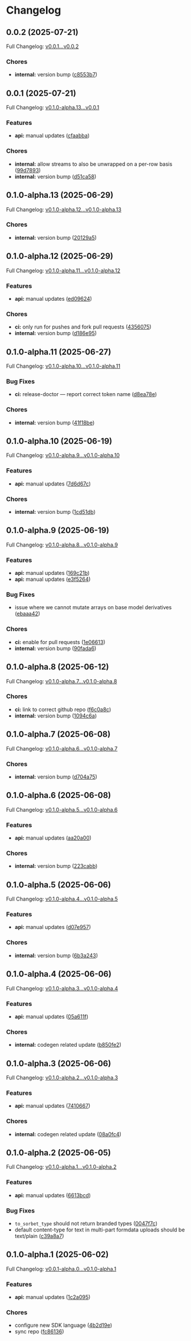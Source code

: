 # Changelog

## 0.0.2 (2025-07-21)

Full Changelog: [v0.0.1...v0.0.2](https://github.com/brand-dot-dev/ruby-sdk/compare/v0.0.1...v0.0.2)

### Chores

* **internal:** version bump ([c8553b7](https://github.com/brand-dot-dev/ruby-sdk/commit/c8553b728303284cda46b2a980743c5533932fdd))

## 0.0.1 (2025-07-21)

Full Changelog: [v0.1.0-alpha.13...v0.0.1](https://github.com/brand-dot-dev/ruby-sdk/compare/v0.1.0-alpha.13...v0.0.1)

### Features

* **api:** manual updates ([cfaabba](https://github.com/brand-dot-dev/ruby-sdk/commit/cfaabbab93b68ba4926f78560d759d788e4b4b98))


### Chores

* **internal:** allow streams to also be unwrapped on a per-row basis ([99d7893](https://github.com/brand-dot-dev/ruby-sdk/commit/99d7893d01a3e111d49fb7c39e53bc9dd524f6b6))
* **internal:** version bump ([d51ca58](https://github.com/brand-dot-dev/ruby-sdk/commit/d51ca5841eb432576fb2e251d4ebdab02cfb1ad7))

## 0.1.0-alpha.13 (2025-06-29)

Full Changelog: [v0.1.0-alpha.12...v0.1.0-alpha.13](https://github.com/brand-dot-dev/ruby-sdk/compare/v0.1.0-alpha.12...v0.1.0-alpha.13)

### Chores

* **internal:** version bump ([20129a5](https://github.com/brand-dot-dev/ruby-sdk/commit/20129a56c65cbf2bbe2e6f15ea146213a0b41aa0))

## 0.1.0-alpha.12 (2025-06-29)

Full Changelog: [v0.1.0-alpha.11...v0.1.0-alpha.12](https://github.com/brand-dot-dev/ruby-sdk/compare/v0.1.0-alpha.11...v0.1.0-alpha.12)

### Features

* **api:** manual updates ([ed09624](https://github.com/brand-dot-dev/ruby-sdk/commit/ed09624d1e608e9a6f1294f385341483d4973a3e))


### Chores

* **ci:** only run for pushes and fork pull requests ([4356075](https://github.com/brand-dot-dev/ruby-sdk/commit/4356075a3db29b2d44ea84ad3abfc37491ec7301))
* **internal:** version bump ([d186e95](https://github.com/brand-dot-dev/ruby-sdk/commit/d186e95c03f25e3f0c07a43e0dab6c40970769e4))

## 0.1.0-alpha.11 (2025-06-27)

Full Changelog: [v0.1.0-alpha.10...v0.1.0-alpha.11](https://github.com/brand-dot-dev/ruby-sdk/compare/v0.1.0-alpha.10...v0.1.0-alpha.11)

### Bug Fixes

* **ci:** release-doctor — report correct token name ([d8ea78e](https://github.com/brand-dot-dev/ruby-sdk/commit/d8ea78ebf0d975cac2720b3441e4cc98e49e348c))


### Chores

* **internal:** version bump ([41f18be](https://github.com/brand-dot-dev/ruby-sdk/commit/41f18bedff6bd714f0679df48e7b23e0995916ce))

## 0.1.0-alpha.10 (2025-06-19)

Full Changelog: [v0.1.0-alpha.9...v0.1.0-alpha.10](https://github.com/brand-dot-dev/ruby-sdk/compare/v0.1.0-alpha.9...v0.1.0-alpha.10)

### Features

* **api:** manual updates ([7d6d67c](https://github.com/brand-dot-dev/ruby-sdk/commit/7d6d67c7b7a3159e7793e2032dd49f9fe491ecce))


### Chores

* **internal:** version bump ([1cd51db](https://github.com/brand-dot-dev/ruby-sdk/commit/1cd51dbfd4ecb991f8513c180db3eb2b9f8d4a94))

## 0.1.0-alpha.9 (2025-06-19)

Full Changelog: [v0.1.0-alpha.8...v0.1.0-alpha.9](https://github.com/brand-dot-dev/ruby-sdk/compare/v0.1.0-alpha.8...v0.1.0-alpha.9)

### Features

* **api:** manual updates ([169c21b](https://github.com/brand-dot-dev/ruby-sdk/commit/169c21b016f153befa54e0d2a68fbe0a8fe6df7e))
* **api:** manual updates ([e3f5264](https://github.com/brand-dot-dev/ruby-sdk/commit/e3f5264df830ac3cc62db19ba13050d7822f0259))


### Bug Fixes

* issue where we cannot mutate arrays on base model derivatives ([ebaaa42](https://github.com/brand-dot-dev/ruby-sdk/commit/ebaaa42de2ed5b3f20120dcba81a42e85cba778a))


### Chores

* **ci:** enable for pull requests ([1e06613](https://github.com/brand-dot-dev/ruby-sdk/commit/1e066138d45a47d25eaf469e9a472279252ada3a))
* **internal:** version bump ([90fada6](https://github.com/brand-dot-dev/ruby-sdk/commit/90fada6f55ae8d314784042718e7de258694575b))

## 0.1.0-alpha.8 (2025-06-12)

Full Changelog: [v0.1.0-alpha.7...v0.1.0-alpha.8](https://github.com/brand-dot-dev/ruby-sdk/compare/v0.1.0-alpha.7...v0.1.0-alpha.8)

### Chores

* **ci:** link to correct github repo ([f6c0a8c](https://github.com/brand-dot-dev/ruby-sdk/commit/f6c0a8c7bfa4a6354bec596cca3b8484797bb296))
* **internal:** version bump ([1094c6a](https://github.com/brand-dot-dev/ruby-sdk/commit/1094c6ac192a8b7fe3d774e5fe2d9890fdbc9062))

## 0.1.0-alpha.7 (2025-06-08)

Full Changelog: [v0.1.0-alpha.6...v0.1.0-alpha.7](https://github.com/brand-dot-dev/ruby-sdk/compare/v0.1.0-alpha.6...v0.1.0-alpha.7)

### Chores

* **internal:** version bump ([d704a75](https://github.com/brand-dot-dev/ruby-sdk/commit/d704a75754d47d3ffa7797e96ae02cc4145b7b59))

## 0.1.0-alpha.6 (2025-06-08)

Full Changelog: [v0.1.0-alpha.5...v0.1.0-alpha.6](https://github.com/brand-dot-dev/ruby-sdk/compare/v0.1.0-alpha.5...v0.1.0-alpha.6)

### Features

* **api:** manual updates ([aa20a00](https://github.com/brand-dot-dev/ruby-sdk/commit/aa20a0054ed6afaea030f1391f50b94b9e019b17))


### Chores

* **internal:** version bump ([223cabb](https://github.com/brand-dot-dev/ruby-sdk/commit/223cabb690bebf1e41c54c6cc1c3367b81d9bb98))

## 0.1.0-alpha.5 (2025-06-06)

Full Changelog: [v0.1.0-alpha.4...v0.1.0-alpha.5](https://github.com/brand-dot-dev/ruby-sdk/compare/v0.1.0-alpha.4...v0.1.0-alpha.5)

### Features

* **api:** manual updates ([d07e957](https://github.com/brand-dot-dev/ruby-sdk/commit/d07e957a8e10c10626468008285953a205b6dafc))


### Chores

* **internal:** version bump ([6b3a243](https://github.com/brand-dot-dev/ruby-sdk/commit/6b3a2437ab0592fee82bc4829e048937f54d9e18))

## 0.1.0-alpha.4 (2025-06-06)

Full Changelog: [v0.1.0-alpha.3...v0.1.0-alpha.4](https://github.com/brand-dot-dev/ruby-sdk/compare/v0.1.0-alpha.3...v0.1.0-alpha.4)

### Features

* **api:** manual updates ([05a611f](https://github.com/brand-dot-dev/ruby-sdk/commit/05a611fe140468f965dbb41c0d8250d3dd84a9aa))


### Chores

* **internal:** codegen related update ([b850fe2](https://github.com/brand-dot-dev/ruby-sdk/commit/b850fe270f6c9e7d63b380a6bdcdb9c0c6b6b65f))

## 0.1.0-alpha.3 (2025-06-06)

Full Changelog: [v0.1.0-alpha.2...v0.1.0-alpha.3](https://github.com/brand-dot-dev/ruby-sdk/compare/v0.1.0-alpha.2...v0.1.0-alpha.3)

### Features

* **api:** manual updates ([7410667](https://github.com/brand-dot-dev/ruby-sdk/commit/7410667d18ceacfb171c91eb14a4825f77e3487b))


### Chores

* **internal:** codegen related update ([08a0fc4](https://github.com/brand-dot-dev/ruby-sdk/commit/08a0fc45756634925a18266d526b41a217b37492))

## 0.1.0-alpha.2 (2025-06-05)

Full Changelog: [v0.1.0-alpha.1...v0.1.0-alpha.2](https://github.com/brand-dot-dev/ruby-sdk/compare/v0.1.0-alpha.1...v0.1.0-alpha.2)

### Features

* **api:** manual updates ([6613bcd](https://github.com/brand-dot-dev/ruby-sdk/commit/6613bcdddf846a0dbcb1e507da7ec58c93e4125d))


### Bug Fixes

* `to_sorbet_type` should not return branded types ([0047f7c](https://github.com/brand-dot-dev/ruby-sdk/commit/0047f7ce754514e6c5ac04546aa262d1e4df68f5))
* default content-type for text in multi-part formdata uploads should be text/plain ([c39a8a7](https://github.com/brand-dot-dev/ruby-sdk/commit/c39a8a78f5445fa88de3b9f765d6211889ba78ef))

## 0.1.0-alpha.1 (2025-06-02)

Full Changelog: [v0.0.1-alpha.0...v0.1.0-alpha.1](https://github.com/brand-dot-dev/ruby-sdk/compare/v0.0.1-alpha.0...v0.1.0-alpha.1)

### Features

* **api:** manual updates ([1c2a095](https://github.com/brand-dot-dev/ruby-sdk/commit/1c2a09538494964e67752f572ed11a41f4bf4e29))


### Chores

* configure new SDK language ([4b2d19e](https://github.com/brand-dot-dev/ruby-sdk/commit/4b2d19e3ea9342c01529655c0231e1258c04de35))
* sync repo ([fc86136](https://github.com/brand-dot-dev/ruby-sdk/commit/fc86136bdab0b1c30529662a3dedb8016726d8bc))
